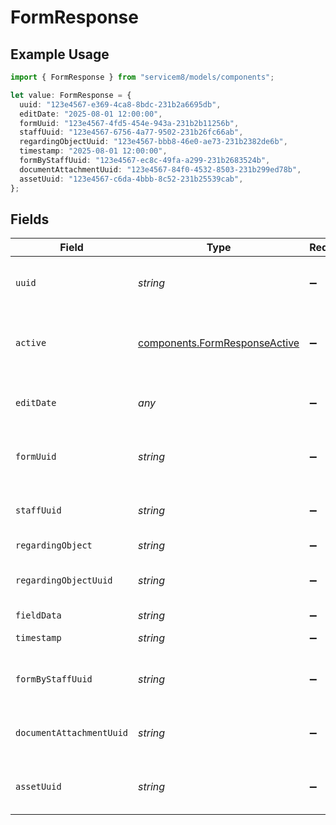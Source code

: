# FormResponse

## Example Usage

```typescript
import { FormResponse } from "servicem8/models/components";

let value: FormResponse = {
  uuid: "123e4567-e369-4ca8-8bdc-231b2a6695db",
  editDate: "2025-08-01 12:00:00",
  formUuid: "123e4567-4fd5-454e-943a-231b2b11256b",
  staffUuid: "123e4567-6756-4a77-9502-231b26fc66ab",
  regardingObjectUuid: "123e4567-bbb8-46e0-ae73-231b2382de6b",
  timestamp: "2025-08-01 12:00:00",
  formByStaffUuid: "123e4567-ec8c-49fa-a299-231b2683524b",
  documentAttachmentUuid: "123e4567-84f0-4532-8503-231b299ed78b",
  assetUuid: "123e4567-c6da-4bbb-8c52-231b25539cab",
};
```

## Fields

| Field                                                                          | Type                                                                           | Required                                                                       | Description                                                                    | Example                                                                        |
| ------------------------------------------------------------------------------ | ------------------------------------------------------------------------------ | ------------------------------------------------------------------------------ | ------------------------------------------------------------------------------ | ------------------------------------------------------------------------------ |
| `uuid`                                                                         | *string*                                                                       | :heavy_minus_sign:                                                             | Unique identifier for this record                                              | 123e4567-e369-4ca8-8bdc-231b2a6695db                                           |
| `active`                                                                       | [components.FormResponseActive](../../models/components/formresponseactive.md) | :heavy_minus_sign:                                                             | Record active/deleted flag.  Valid values are [0,1]                            |                                                                                |
| `editDate`                                                                     | *any*                                                                          | :heavy_minus_sign:                                                             | Timestamp at which record was last modified                                    | 2025-08-01 12:00:00                                                            |
| `formUuid`                                                                     | *string*                                                                       | :heavy_minus_sign:                                                             | N/A                                                                            | 123e4567-4fd5-454e-943a-231b2b11256b                                           |
| `staffUuid`                                                                    | *string*                                                                       | :heavy_minus_sign:                                                             | N/A                                                                            | 123e4567-6756-4a77-9502-231b26fc66ab                                           |
| `regardingObject`                                                              | *string*                                                                       | :heavy_minus_sign:                                                             | N/A                                                                            |                                                                                |
| `regardingObjectUuid`                                                          | *string*                                                                       | :heavy_minus_sign:                                                             | N/A                                                                            | 123e4567-bbb8-46e0-ae73-231b2382de6b                                           |
| `fieldData`                                                                    | *string*                                                                       | :heavy_minus_sign:                                                             | N/A                                                                            |                                                                                |
| `timestamp`                                                                    | *string*                                                                       | :heavy_minus_sign:                                                             | N/A                                                                            | 2025-08-01 12:00:00                                                            |
| `formByStaffUuid`                                                              | *string*                                                                       | :heavy_minus_sign:                                                             | N/A                                                                            | 123e4567-ec8c-49fa-a299-231b2683524b                                           |
| `documentAttachmentUuid`                                                       | *string*                                                                       | :heavy_minus_sign:                                                             | N/A                                                                            | 123e4567-84f0-4532-8503-231b299ed78b                                           |
| `assetUuid`                                                                    | *string*                                                                       | :heavy_minus_sign:                                                             | N/A                                                                            | 123e4567-c6da-4bbb-8c52-231b25539cab                                           |